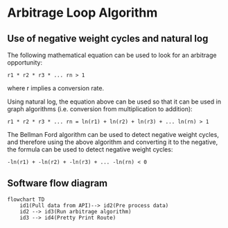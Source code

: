 # Arbitrage Loop Algorithm

## Use of negative weight cycles and natural log

The following mathematical equation can be used to look for an arbitrage opportunity:

`r1 * r2 * r3 * ... rn > 1`

where r implies a conversion rate.

Using natural log, the equation above can be used so that it can be used in graph algorithms (i.e. conversion from multiplication to addition):

`r1 * r2 * r3 * ... rn = ln(r1) + ln(r2) + ln(r3) + ... ln(rn) > 1`

The Bellman Ford algorithm can be used to detect negative weight cycles, and therefore using the above algorithm and converting it to the negative, the formula can be used to detect negative weight cycles:

`-ln(r1) + -ln(r2) + -ln(r3) + ... -ln(rn) < 0`

## Software flow diagram

```mermaid
flowchart TD
    id1(Pull data from API)--> id2(Pre process data)
    id2 --> id3(Run arbitrage algorithm)
    id3 --> id4(Pretty Print Route)
```
